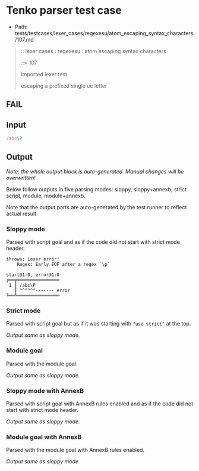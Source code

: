 # Tenko parser test case

- Path: tests/testcases/lexer_cases/regexesu/atom_escaping_syntax_characters/107.md

> :: lexer cases : regexesu : atom escaping syntax characters
>
> ::> 107
>
> Imported lexer test
>
> escaping a prefixed single uc letter

## FAIL

## Input

`````js
/abc\P
`````

## Output

_Note: the whole output block is auto-generated. Manual changes will be overwritten!_

Below follow outputs in five parsing modes: sloppy, sloppy+annexb, strict script, module, module+annexb.

Note that the output parts are auto-generated by the test runner to reflect actual result.

### Sloppy mode

Parsed with script goal and as if the code did not start with strict mode header.

`````
throws: Lexer error!
    Regex: Early EOF after a regex `\p`

start@1:0, error@1:0
╔══╦════════════════
 1 ║ /abc\P
   ║ ^^^^^^------- error
╚══╩════════════════

`````

### Strict mode

Parsed with script goal but as if it was starting with `"use strict"` at the top.

_Output same as sloppy mode._

### Module goal

Parsed with the module goal.

_Output same as sloppy mode._

### Sloppy mode with AnnexB

Parsed with script goal with AnnexB rules enabled and as if the code did not start with strict mode header.

_Output same as sloppy mode._

### Module goal with AnnexB

Parsed with the module goal with AnnexB rules enabled.

_Output same as sloppy mode._
